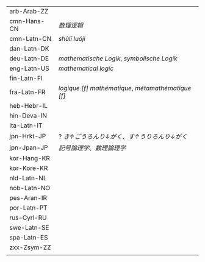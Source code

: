 | | |
|-|-|
| arb-Arab-ZZ |  |
| cmn-Hans-CN | _数理逻辑_ |
| cmn-Latn-CN | _shùlǐ luóji_ |
| dan-Latn-DK |  |
| deu-Latn-DE | _mathematische Logik_, _symbolische Logik_ |
| eng-Latn-US | _mathematical logic_ |
| fin-Latn-FI |  |
| fra-Latn-FR | _logique [f] mathématique_, _métamathématique [f]_ |
| heb-Hebr-IL |  |
| hin-Deva-IN |  |
| ita-Latn-IT |  |
| jpn-Hrkt-JP | ? _き↑ごうろんり↓がく_、_す↑うりろんり↓がく_ |
| jpn-Jpan-JP | _記号論理学_、_数理論理学_ |
| kor-Hang-KR |  |
| kor-Kore-KR |  |
| nld-Latn-NL |  |
| nob-Latn-NO |  |
| pes-Aran-IR |  |
| por-Latn-PT |  |
| rus-Cyrl-RU |  |
| swe-Latn-SE |  |
| spa-Latn-ES |  |
| zxx-Zsym-ZZ |  |
|  |  |
